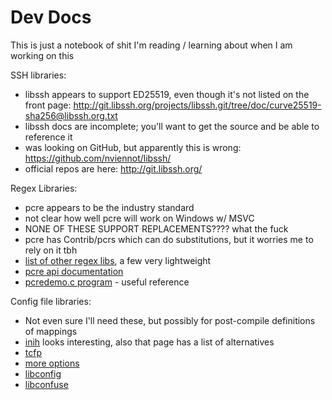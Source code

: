 # Dev Docs

This is just a notebook of shit I'm reading / learning about when I am working on this

SSH libraries: 

- libssh appears to support ED25519, even though it's not listed on the front page: 
  http://git.libssh.org/projects/libssh.git/tree/doc/curve25519-sha256@libssh.org.txt
- libssh docs are incomplete; you'll want to get the source and be able to reference it
- was looking on GitHub, but apparently this is wrong: https://github.com/nviennot/libssh/
- official repos are here: http://git.libssh.org/

Regex Libraries: 

- pcre appears to be the industry standard
- not clear how well pcre will work on Windows w/ MSVC
- NONE OF THESE SUPPORT REPLACEMENTS???? what the fuck
- pcre has Contrib/pcrs which can do substitutions, but it worries me to rely on it tbh
- [list of other regex libs](http://blog.brush.co.nz/2009/02/regex-libs/), a few very lightweight
- [pcre api documentation](http://www.gsp.com/cgi-bin/man.cgi?topic=pcreapi)
- [pcredemo.c program](http://www.opensource.apple.com/source/pcre/pcre-4.1/pcre/pcredemo.c) - useful reference

Config file libraries: 

- Not even sure I'll need these, but possibly for post-compile definitions of mappings
- [inih](http://blog.brush.co.nz/2009/02/inih/) looks interesting, also that page has a list of alternatives
- [tcfp](http://tcfp.sourceforge.net/)
- [more options](http://stackoverflow.com/questions/3695591/parsing-ini-like-configuration-files)
- [libconfig](http://www.hyperrealm.com/libconfig/)
- [libconfuse](https://github.com/martinh/libconfuse)
